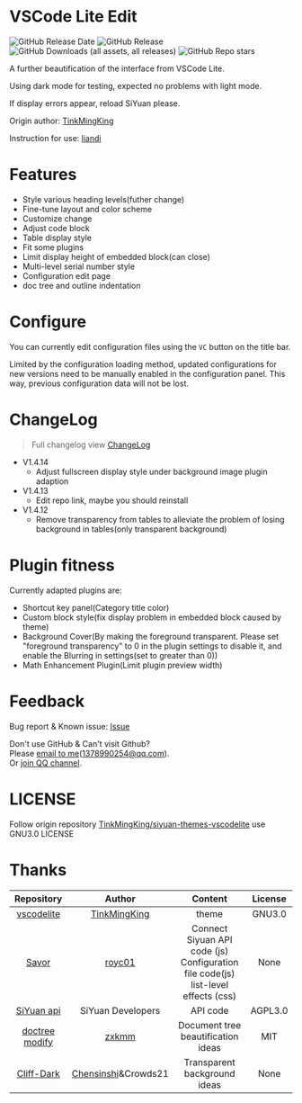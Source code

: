 # VSCode Lite Edit

![GitHub Release Date](https://img.shields.io/github/release-date/emptylight370/siyuan-vscodelite-edit?display_date=published_at)
![GitHub Release](https://img.shields.io/github/v/release/emptylight370/siyuan-vscodelite-edit)
![GitHub Downloads (all assets, all releases)](https://img.shields.io/github/downloads/emptylight370/siyuan-vscodelite-edit/total)
![GitHub Repo stars](https://img.shields.io/github/stars/emptylight370/siyuan-vscodelite-edit)

A further beautification of the interface from VSCode Lite.

Using dark mode for testing, expected no problems with light mode.

If display errors appear, reload SiYuan please.

Origin author: [TinkMingKing](https://github.com/TinkMingKing)

Instruction for use: [liandi](https://ld246.com/article/1728034766990)

# Features

- Style various heading levels(futher change)
- Fine-tune layout and color scheme
- Customize change
- Adjust code block
- Table display style
- Fit some plugins
- Limit display height of embedded block(can close)
- Multi-level serial number style
- Configuration edit page
- doc tree and outline indentation

# Configure

You can currently edit configuration files using the `VC` button on the title bar.

Limited by the configuration loading method, updated configurations for new versions need to be manually enabled in the configuration panel. This way, previous configuration data will not be lost.

# ChangeLog

> Full changelog view [ChangeLog](https://github.com/emptylight370/siyuan-vscodelite-edit/blob/main/changelog.md)

- V1.4.14
  - Adjust fullscreen display style under background image plugin adaption
- V1.4.13
  - Edit repo link, maybe you should reinstall
- V1.4.12
  - Remove transparency from tables to alleviate the problem of losing background in tables(only transparent background)

# Plugin fitness

Currently adapted plugins are:

- Shortcut key panel(Category title color)
- Custom block style(fix display problem in embedded block caused by theme)
- Background Cover(By making the foreground transparent. Please set "foreground transparency" to 0 in the plugin settings to disable it, and enable the Blurring in settings(set to greater than 0))
- Math Enhancement Plugin(Limit plugin preview width)

# Feedback

Bug report & Known issue: [Issue](https://github.com/emptylight370/siyuan-vscodelite-edit/issues)

Don't use GitHub & Can't visit Github?  
Please [email to me](mailto:1378990254@qq.com)(1378990254@qq.com).  
Or [join QQ channel](https://pd.qq.com/s/7uxvabgbp).

# LICENSE

Follow origin repository [TinkMingKing/siyuan-themes-vscodelite](https://github.com/TinkMingKing/siyuan-themes-vscodelite) use GNU3.0 LICENSE

# Thanks

| Repository | Author | Content | License |
| :---: | :---: | :---: | :---: |
| [vscodelite](https://github.com/TinkMingKing/siyuan-themes-vscodelite) | [TinkMingKing](https://github.com/TinkMingKing) | theme | GNU3.0 |
| [Savor](https://github.com/royc01/notion-theme/tree/main) | [royc01](https://github.com/royc01) | Connect Siyuan API code (js)<br>Configuration file code(js)<br>list-level effects (css) | None |
| [SiYuan api](https://github.com/siyuan-note/siyuan/blob/master/API_zh_CN.md) | SiYuan Developers | API code | AGPL3.0 |
| [doctree modify](https://github.com/zxkmm/siyuan_doctree_compress) | [zxkmm](https://github.com/zxkmm) | Document tree beautification ideas |    MIT |
| [Cliff-Dark](https://github.com/chenshinshi/Cliff-Dark) | [Chensinshi](https://github.com/chenshinshi)&Crowds21 | Transparent background ideas |   None |